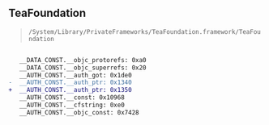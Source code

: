 ## TeaFoundation

> `/System/Library/PrivateFrameworks/TeaFoundation.framework/TeaFoundation`

```diff

   __DATA_CONST.__objc_protorefs: 0xa0
   __DATA_CONST.__objc_superrefs: 0x20
   __AUTH_CONST.__auth_got: 0x1de0
-  __AUTH_CONST.__auth_ptr: 0x1340
+  __AUTH_CONST.__auth_ptr: 0x1350
   __AUTH_CONST.__const: 0x10968
   __AUTH_CONST.__cfstring: 0xe0
   __AUTH_CONST.__objc_const: 0x7428

```
